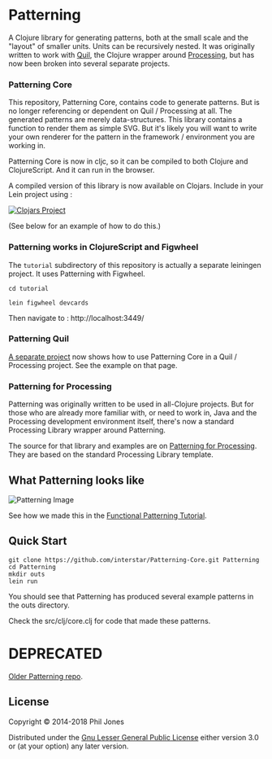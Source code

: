 # Patterning

A Clojure library for generating patterns, both at the small scale and the "layout" of smaller units. Units can be recursively nested. It was originally written to work with [Quil](https://github.com/quil/quil), the Clojure wrapper around [Processing](https://processing.org/), but has now been broken into several separate projects.

### Patterning Core

This repository, Patterning Core, contains code to generate patterns. But is no longer referencing or dependent on Quil / Processing at all. The generated patterns are merely data-structures. This library contains a function to render them as simple SVG. But it's likely you will want to write your own renderer for the pattern in the framework / environment you are working in.

Patterning Core is now in cljc, so it can be compiled to both Clojure and ClojureScript. And it can run in the browser.

A compiled version of this library is now available on Clojars. Include in your Lein project using :

[![Clojars Project](http://clojars.org/com.alchemyislands/patterning/latest-version.svg)](http://clojars.org/com.alchemyislands/patterning)

(See below for an example of how to do this.)



### Patterning works in ClojureScript and Figwheel

The `tutorial` subdirectory of this repository is actually a separate leiningen project. It uses Patterning with Figwheel.

```
cd tutorial

lein figwheel devcards
```

Then navigate to : http://localhost:3449/


### Patterning Quil 

[A separate project](https://github.com/interstar/Patterning-Quil) now shows how to use Patterning Core in a Quil / Processing project. See the example on that page.

### Patterning for Processing

Patterning was originally written to be used in all-Clojure projects. But for those who are already more familiar with, or need to work in, Java and the Processing development environment itself, there's now a standard Processing Library wrapper around Patterning.

The source for that library and examples are on [Patterning for Processing](https://github.com/interstar/Patterning-for-Processing). They are based on the standard Processing Library template.

## What Patterning looks like 

![Patterning Image](http://alchemyislands.com/blog/wp-content/uploads/2014/09/fp6.png)

See how we made this in the [Functional Patterning Tutorial](http://alchemyislands.com/bs/assets/patterning/tutorial_site/index.html#!/tutorial.fp).

## Quick Start

    git clone https://github.com/interstar/Patterning-Core.git Patterning
    cd Patterning
    mkdir outs
    lein run
    
You should see that Patterning has produced several example patterns in the outs directory.
    
Check the src/clj/core.clj for code that made these patterns.


# DEPRECATED 

[Older Patterning repo](https://github.com/interstar/patterning).


## License

Copyright © 2014-2018 Phil Jones

Distributed under the [Gnu Lesser General Public License](https://www.gnu.org/licenses/lgpl.html) 
either version 3.0 or (at your option) any later version.
